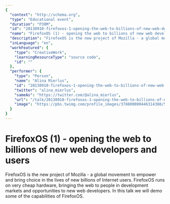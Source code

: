 ```yaml
---
{
  "context": "http://schema.org",
  "type": "Educational event",
  "duration": "P30M",
  "id": "20130910-firefoxos-1-opening-the-web-to-billions-of-new-web-developers-and-users",
  "name": "FirefoxOS (1) - opening the web to billions of new web developers and users",
  "description": "FirefoxOS is the new project of Mozilla - a global movement to empower and bring choice in the lives of new billions of Internet users. FirefoxOS runs on very cheap hardware, bringing the web to people in development markets and opportunities to new web developers. In this talk we will demo some of the capabilities of FirefoxOS.",
  "inLanguage": "en",
  "workFeatured": {
    "type": "CreativeWork",
    "learningResourceType": "source code",
    "id": ""
  },
  "performer": {
    "type": "Person",
    "name": "Alina Mierlus",
    "id": "20130910-firefoxos-1-opening-the-web-to-billions-of-new-web-developers-and-users",
    "twitter": "alina_mierlus",
    "sameAs": "https://twitter.com/@alina_mierlus",
    "url": "/talk/20130910-firefoxos-1-opening-the-web-to-billions-of-new-web-developers-and-users.html",
    "image": "https://pbs.twimg.com/profile_images/378800000446314388/57b7b611b1adbb7788f48b16333a5527.jpeg"
  }
}
---
```

# FirefoxOS (1) - opening the web to billions of new web developers and users

FirefoxOS is the new project of Mozilla - a global movement to empower and bring choice in the lives of new billions of Internet users. FirefoxOS runs on very cheap hardware, bringing the web to people in development markets and opportunities to new web developers. In this talk we will demo some of the capabilities of FirefoxOS.